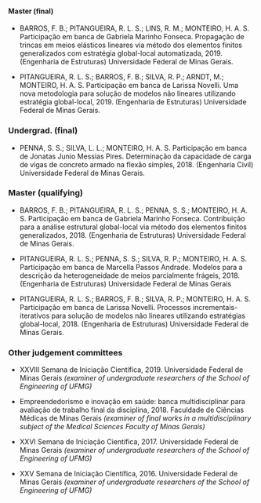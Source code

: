 #### Master (final)

- BARROS, F. B.; PITANGUEIRA, R. L. S.; LINS, R. M.; MONTEIRO, H. A. S. Participação em banca de Gabriela Marinho Fonseca. Propagação de trincas em meios elásticos lineares via método dos elementos finitos generalizados com estratégia global-local automatizada, 2019. (Engenharia de Estruturas) Universidade Federal de Minas Gerais.

- PITANGUEIRA, R. L. S.; BARROS, F. B.; SILVA, R. P.; ARNDT, M.; MONTEIRO, H. A. S. Participação em banca de Larissa Novelli. Uma nova metodologia para solução de modelos não lineares utilizando estratégia global-local, 2019. (Engenharia de Estruturas) Universidade Federal de Minas Gerais.

### Undergrad. (final)

- PENNA, S. S.; SILVA, L. L.; MONTEIRO, H. A. S. Participação em banca de Jonatas Junio Messias Pires. Determinação da capacidade de carga de vigas de concreto armado na flexão simples, 2018. (Engenharia Civil) Universidade Federal de Minas Gerais.

### Master (qualifying)

- BARROS, F. B.; PITANGUEIRA, R. L. S.; PENNA, S. S.; MONTEIRO, H. A. S. Participação em banca de Gabriela Marinho Fonseca. Contribuição para a análise estrutural global-local via método dos elementos finitos generalizados, 2018. (Engenharia de Estruturas) Universidade Federal de Minas Gerais.

- PITANGUEIRA, R. L. S.; PENNA, S. S.; SILVA, R. P.; MONTEIRO, H. A. S. Participação em banca de Marcella Passos Andrade. Modelos para a descrição da heterogeneidade de meios parcialmente frágeis, 2018. (Engenharia de Estruturas) Universidade Federal de Minas Gerais

- PITANGUEIRA, R. L. S.; BARROS, F. B.; SILVA, R. P.; MONTEIRO, H. A. S. Participação em banca de Larissa Novelli. Processos incrementais-iterativos para solução de modelos não lineares utilizando estratégias global-local, 2018. (Engenharia de Estruturas) Universidade Federal de Minas Gerais.

### Other judgement committees

- XXVIII Semana de Iniciação Científica, 2019. Universidade Federal de Minas Gerais _(examiner of undergraduate researchers of the School of Engineering of UFMG)_

- Empreendedorismo e inovação em saúde: banca multidisciplinar para avaliação de trabalho final da disciplina, 2018. Faculdade de Ciências Médicas de Minas Gerais _(examiner of final works in a multidisciplinary subject of the Medical Sciences Faculty of Minas Gerais)_

- XXVI Semana de Iniciação Científica, 2017. Universidade Federal de Minas Gerais _(examiner of undergraduate researchers of the School of Engineering of UFMG)_

- XXV Semana de Iniciação Científica, 2016. Universidade Federal de Minas Gerais _(examiner of undergraduate researchers of the School of Engineering of UFMG)_